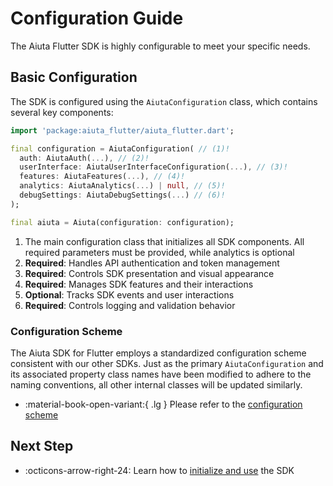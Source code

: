 # Configuration Guide

The Aiuta Flutter SDK is highly configurable to meet your specific needs.

## Basic Configuration

The SDK is configured using the `AiutaConfiguration` class, which contains several key components:


```dart
import 'package:aiuta_flutter/aiuta_flutter.dart';

final configuration = AiutaConfiguration( // (1)!
  auth: AiutaAuth(...), // (2)!
  userInterface: AiutaUserInterfaceConfiguration(...), // (3)!
  features: AiutaFeatures(...), // (4)!
  analytics: AiutaAnalytics(...) | null, // (5)!
  debugSettings: AiutaDebugSettings(...) // (6)!
);

final aiuta = Aiuta(configuration: configuration);
```

1. The main configuration class that initializes all SDK components. All required parameters must be provided, while analytics is optional
2. __Required__: Handles API authentication and token management
3. __Required__: Controls SDK presentation and visual appearance
4. __Required__: Manages SDK features and their interactions
5. __Optional__: Tracks SDK events and user interactions
6. __Required__: Controls logging and validation behavior

### Configuration Scheme

The Aiuta SDK for Flutter employs a standardized configuration scheme consistent with our other SDKs. Just as the primary `AiutaConfiguration` and its associated property class names have been modified to adhere to the naming conventions, all other internal classes will be updated similarly.

<div class="grid cards" markdown>

- :material-book-open-variant:{ .lg } Please refer to the [configuration scheme](../about/developer/configuration.md)

</div>

## Next Step

<div class="grid cards" markdown>

- :octicons-arrow-right-24: Learn how to [initialize and use](basic-usage.md) the SDK

</div>
